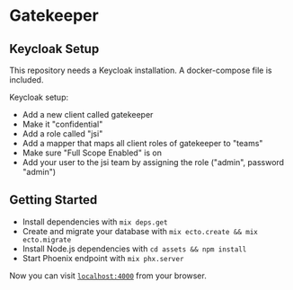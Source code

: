 # Gatekeeper

## Keycloak Setup

This repository needs a Keycloak installation. A docker-compose file is included.

Keycloak setup:

* Add a new client called gatekeeper
* Make it "confidential"
* Add a role called "jsi"
* Add a mapper that maps all client roles of gatekeeper to "teams"
* Make sure "Full Scope Enabled" is on
* Add your user to the jsi team by assigning the role ("admin", password "admin")

## Getting Started

  * Install dependencies with `mix deps.get`
  * Create and migrate your database with `mix ecto.create && mix ecto.migrate`
  * Install Node.js dependencies with `cd assets && npm install`
  * Start Phoenix endpoint with `mix phx.server`

Now you can visit [`localhost:4000`](http://localhost:4000) from your browser.

